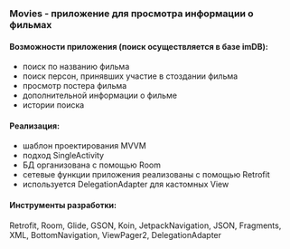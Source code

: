 ### Movies - приложение для просмотра информации о фильмах

#### Возможности приложения (поиск осуществляется в базе imDB):
- поиск по названию фильма
- поиск персон, принявших участие в стоздании фильма
- просмотр постера фильма
- дополнительной информации о фильме
- истории поиска

#### Реализация:
- шаблон проектирования MVVM
- подход SingleActivity
- БД организована с помощью Room
- сетевые функции приложения реализованы с помощью Retrofit
- используется DelegationAdapter для кастомных View

#### Инструменты разработки:
Retrofit, Room, Glide, GSON, Koin, JetpackNavigation, JSON, Fragments, XML, BottomNavigation, ViewPager2, DelegationAdapter
